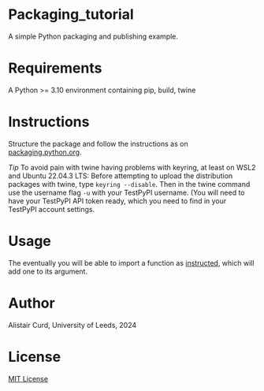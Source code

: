 # Packaging_tutorial

A simple Python packaging and publishing example.

# Requirements

A Python >= 3.10 environment containing pip, build, twine

# Instructions

Structure the package and follow the instructions as on [packaging.python.org](https://packaging.python.org/en/latest/tutorials/packaging-projects/).

*Tip*
To avoid pain with twine having problems with keyring, at least on WSL2 and Ubuntu 22.04.3 LTS:
  Before attempting to upload the distribution packages with twine, type `keyring --disable`.
  Then in the twine command use the username flag `-u` with your TestPyPI username.
  (You will need to have your TestPyPI API token ready, which you need to find in your TestPyPI account settings.
    
# Usage

The eventually you will be able to import a function as [instructed](https://packaging.python.org/en/latest/tutorials/packaging-projects/), which will add one to its argument.

# Author

Alistair Curd, University of Leeds, 2024

# License

[MIT License](https://github.com/AlistairCurd/packaging_tutorial/blob/main/LICENSE)
